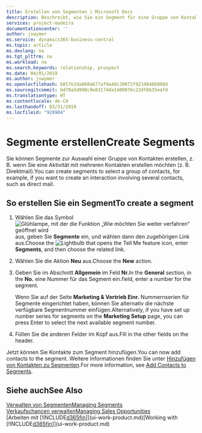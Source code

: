 ```yaml
---
title: Erstellen von Segmenten | Microsoft Docs
description: Beschreibt, wie Sie ein Segment für eine Gruppe von Kontakten in Business Central erstellen, beispielsweise um mehrere Kontakte mit einer Direktsendung anzusprechen.
services: project-madeira
documentationcenter: ''
author: jswymer
ms.service: dynamics365-business-central
ms.topic: article
ms.devlang: na
ms.tgt_pltfrm: na
ms.workload: na
ms.search.keywords: relationship, prospect
ms.date: 04/01/2019
ms.author: jswymer
ms.openlocfilehash: b857e2da860a677af9a4dc20072f921d8406898d
ms.sourcegitcommit: bd78a5d990c9e83174da1409076c22df8b35eafd
ms.translationtype: HT
ms.contentlocale: de-CH
ms.lasthandoff: 03/31/2019
ms.locfileid: "920904"
---
```

# <a name="create-segments"></a><span data-ttu-id="2dcbc-103">Segmente erstellen</span><span class="sxs-lookup"><span data-stu-id="2dcbc-103">Create Segments</span></span>
<span data-ttu-id="2dcbc-104">Sie können Segmente zur Auswahl einer Gruppe von Kontakten erstellen, z. B. wenn Sie eine Aktivität mit mehreren Kontakten erstellen möchten (z. B. Direktmail).</span><span class="sxs-lookup"><span data-stu-id="2dcbc-104">You can create segments to select a group of contacts, for example, if you want to create an interaction involving several contacts, such as direct mail.</span></span>

## <a name="to-create-a-segment"></a><span data-ttu-id="2dcbc-105">So erstellen Sie ein Segment</span><span class="sxs-lookup"><span data-stu-id="2dcbc-105">To create a segment</span></span>
1. <span data-ttu-id="2dcbc-106">Wählen Sie das Symbol ![Glühlampe, mit der die Funktion „Wie möchten Sie weiter verfahren“ geöffnet wird](media/ui-search/search_small.png "Wie möchten Sie weiter verfahren?") aus, geben Sie **Segmente** ein, und wählen dann den zugehörigen Link aus.</span><span class="sxs-lookup"><span data-stu-id="2dcbc-106">Choose the ![Lightbulb that opens the Tell Me feature](media/ui-search/search_small.png "Tell me what you want to do") icon, enter **Segments**, and then choose the related link.</span></span>
2. <span data-ttu-id="2dcbc-107">Wählen Sie die Aktion **Neu** aus.</span><span class="sxs-lookup"><span data-stu-id="2dcbc-107">Choose the **New** action.</span></span>
3. <span data-ttu-id="2dcbc-108">Geben Sie im Abschnitt **Allgemein** im Feld **Nr.**</span><span class="sxs-lookup"><span data-stu-id="2dcbc-108">In the **General** section, in the **No.**</span></span> <span data-ttu-id="2dcbc-109">eine Nummer für das Segment ein.</span><span class="sxs-lookup"><span data-stu-id="2dcbc-109">field, enter a number for the segment.</span></span>

    <span data-ttu-id="2dcbc-110">Wenn Sie auf der Seite **Marketing & Vertrieb Einr.** Nummernserien für Segmente eingerichtet haben, können Sie alternativ die nächste verfügbare Segmentnummer einfügen.</span><span class="sxs-lookup"><span data-stu-id="2dcbc-110">Alternatively, if you have set up number series for segments on the **Marketing Setup** page, you can press Enter to select the next available segment number.</span></span>
4. <span data-ttu-id="2dcbc-111">Füllen Sie die anderen Felder im Kopf aus.</span><span class="sxs-lookup"><span data-stu-id="2dcbc-111">Fill in the other fields on the header.</span></span>

<span data-ttu-id="2dcbc-112">Jetzt können Sie Kontakte zum Segment hinzufügen.</span><span class="sxs-lookup"><span data-stu-id="2dcbc-112">You can now add contacts to the segment.</span></span> <span data-ttu-id="2dcbc-113">Weitere Informationen finden Sie unter [Hinzufügen von Kontakten zu Segmenten](marketing-add-contact-segment.md).</span><span class="sxs-lookup"><span data-stu-id="2dcbc-113">For more information, see [Add Contacts to Segments](marketing-add-contact-segment.md).</span></span>

## <a name="see-also"></a><span data-ttu-id="2dcbc-114">Siehe auch</span><span class="sxs-lookup"><span data-stu-id="2dcbc-114">See Also</span></span>
[<span data-ttu-id="2dcbc-115">Verwalten von Segmenten</span><span class="sxs-lookup"><span data-stu-id="2dcbc-115">Managing Segments</span></span>](marketing-segments.md)  
[<span data-ttu-id="2dcbc-116">Verkaufschancen verwalten</span><span class="sxs-lookup"><span data-stu-id="2dcbc-116">Managing Sales Opportunities</span></span>](marketing-manage-sales-opportunities.md)  
<span data-ttu-id="2dcbc-117">[Arbeiten mit [!INCLUDE[d365fin](includes/d365fin_md.md)]](ui-work-product.md)</span><span class="sxs-lookup"><span data-stu-id="2dcbc-117">[Working with [!INCLUDE[d365fin](includes/d365fin_md.md)]](ui-work-product.md)</span></span>  

